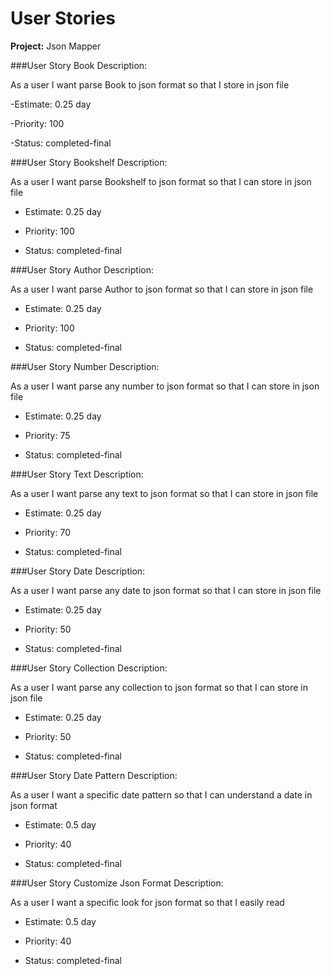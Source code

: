 # User Stories

**Project:** Json Mapper



###User Story Book 
  Description:

  As a user I want parse Book to json format so that I store in json file
    
-Estimate: 0.25 day

-Priority: 100

-Status: completed-final

###User Story Bookshelf
Description:
      
As a user I want parse Bookshelf to json format so that I can store in json file  
- Estimate: 0.25 day 
  
- Priority: 100
    
- Status: completed-final

###User Story Author
Description:

As a user I want parse Author to json format so that I can store in json file 
    
- Estimate: 0.25 day
    
- Priority: 100
    
- Status: completed-final

###User Story Number
Description:
 
As a user I want parse any number to json format so that I can store in json file
    
- Estimate: 0.25 day
    
- Priority: 75
    
- Status: completed-final

###User Story Text
 Description:

As a user I want parse any text to json format so that I can store in json file
    
- Estimate: 0.25 day
    
- Priority: 70
    
- Status: completed-final

###User Story Date
Description:

As a user I want parse any date to json format so that I can store in json file
 - Estimate: 0.25 day
    
- Priority: 50
    
- Status: completed-final

###User Story Collection
Description:
  
As a user I want parse any collection to json format so that I can store in json file
   
- Estimate: 0.25 day
  
- Priority: 50
    
- Status: completed-final

###User Story Date Pattern
Description:
  
   As a user I want a specific date pattern so that I can understand a date in json format
   
- Estimate: 0.5 day
  
- Priority: 40
    
- Status: completed-final

###User Story  Customize Json Format
Description:

As a user I want a specific look for json format so that I easily read  
    
- Estimate: 0.5 day
    
- Priority: 40
    
- Status: completed-final
   

